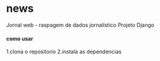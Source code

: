 # news
Jornal web - raspagem de dados jornalístico 
Projeto Django

#### como usar

1.clona o repositorio
2.instala as dependencias 

